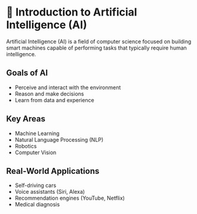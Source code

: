 # 🤖 Introduction to Artificial Intelligence (AI)

Artificial Intelligence (AI) is a field of computer science focused on building smart machines capable of performing tasks that typically require human intelligence.

## Goals of AI
- Perceive and interact with the environment
- Reason and make decisions
- Learn from data and experience

## Key Areas
- Machine Learning
- Natural Language Processing (NLP)
- Robotics
- Computer Vision

## Real-World Applications
- Self-driving cars
- Voice assistants (Siri, Alexa)
- Recommendation engines (YouTube, Netflix)
- Medical diagnosis
